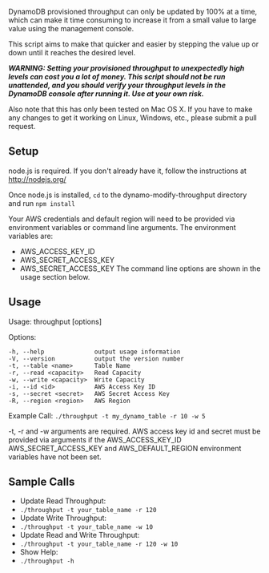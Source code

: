 
DynamoDB provisioned throughput can only be updated by 100% at a time, which can make it time consuming to increase it from a small value to large value using the management console.

This script aims to make that quicker and easier by stepping the value up or down until it reaches the desired level.

***WARNING: Setting your provisioned throughput to unexpectedly high levels can cost you a lot of money. This script should not be run unattended, and you should verify your throughput levels in the DynamoDB console after running it. Use at your own risk.***

Also note that this has only been tested on Mac OS X. If you have to make any changes to get it working on Linux, Windows, etc., please submit a pull request.

## Setup
node.js is required. If you don't already have it, follow the instructions at http://nodejs.org/

Once node.js is installed, `cd` to the dynamo-modify-throughput directory and run `npm install`

Your AWS credentials and default region will need to be provided via environment variables or command line arguments. The environment variables are:
* AWS\_ACCESS\_KEY\_ID
* AWS\_SECRET\_ACCESS\_KEY
* AWS\_SECRET\_ACCESS\_KEY
The command line options are shown in the usage section below.

## Usage
Usage: throughput [options]

  Options:

    -h, --help              output usage information
    -V, --version           output the version number
    -t, --table <name>      Table Name
    -r, --read <capacity>   Read Capacity
    -w, --write <capacity>  Write Capacity
    -i, --id <id>           AWS Access Key ID
    -s, --secret <secret>   AWS Secret Access Key
    -R, --region <region>   AWS Region

Example Call:
`./throughput -t my_dynamo_table -r 10 -w 5`

-t, -r and -w arguments are required. AWS access key id and 
secret must be provided via arguments if the AWS\_ACCESS\_KEY\_ID
AWS\_SECRET\_ACCESS\_KEY and AWS\_DEFAULT\_REGION environment variables
have not been set.

## Sample Calls

* Update Read Throughput:
 * `./throughput -t your_table_name -r 120`
* Update Write Throughput:
 * `./throughput -t your_table_name -w 10`
* Update Read and Write Throughput:
 * `./throughput -t your_table_name -r 120 -w 10`
* Show Help:
 * `./throughput -h`
